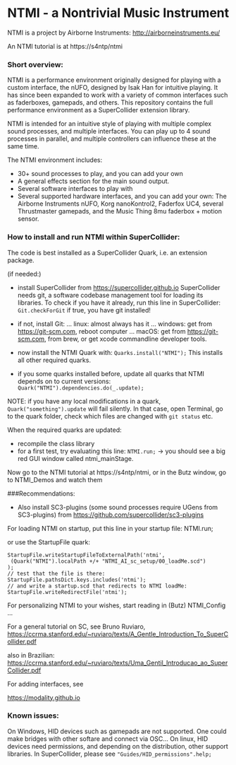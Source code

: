 # NTMI - a Nontrivial Music Instrument

NTMI is a project by Airborne Instruments: 
http://airborneinstruments.eu/

An NTMI tutorial is at https://s4ntp/ntmi

### Short overview:
NTMI is a performance environment originally designed for playing with
a custom interface, the nUFO, designed by Isak Han for intuitive playing.
It has since been expanded to work with a variety of common interfaces 
such as faderboxes, gamepads, and others. 
This repository contains the full performance environment as a SuperCollider extension library. 

NTMI is intended for an intuitive style of playing with 
multiple complex sound processes, and multiple interfaces. 
You can play up to 4 sound processes in parallel, 
and multiple controllers can influence these at the same time.

The NTMI environment includes: 
- 30+ sound processes to play, and you can add your own
- A general effects section for the main sound output.  
- Several software interfaces to play with
- Several supported hardware interfaces, and you can add your own:
The Airborne Instruments nUFO, 
Korg nanoKontrol2, 
Faderfox UC4, 
several Thrustmaster gamepads, 
and the Music Thing 8mu faderbox + motion sensor.



### How to install and run NTMI within SuperCollider:
The code is best installed as a SuperCollider Quark, i.e. an extension package.

(if needed:) 

- install SuperCollider from https://supercollider.github.io 
SuperCollider needs git, a software codebase management tool for loading its libraries. 
To check if you have it already, run this line in SuperCollider:
`Git.checkForGit`
if true, you have git installed!

- if not, install Git:
	... linux: almost always has it
	... windows: 
		get from https://git-scm.com, 
		reboot computer
	... macOS: 
		get from https://git-scm.com, 
		from brew, 
		or get xcode commandline developer tools.

- now install the NTMI Quark with:
`Quarks.install("NTMI");`
This installs all other required quarks.

- if you some quarks installed before, update all 
quarks that NTMI depends on to current versions:
`Quark("NTMI").dependencies.do(_.update);`

NOTE: if you have any local modifications in a quark, 
`Quark("something").update` will fail silently. 
In that case, open Terminal, go to the quark folder, 
check which files are changed with `git status` etc.

When the required quarks are updated: 
- recompile the class library
- for a first test, try evaluating this line: 
`NTMI.run;`
-> you should see a big red GUI window called ntmi_mainStage.

Now go to the NTMI tutorial at https://s4ntp/ntmi,
or in the Butz window, go to NTMI_Demos and watch them

###Recommendations: 
- Also install SC3-plugins 
(some sound processes require UGens from SC3-plugins)
from https://github.com/supercollider/sc3-plugins

For loading NTMI on startup, put this line in your startup file:
NTMI.run;

or use the StartupFile quark:
```
StartupFile.writeStartupFileToExternalPath('ntmi',
 (Quark("NTMI").localPath +/+ "NTMI_AI_sc_setup/00_loadMe.scd")
);
// test that the file is there:
StartupFile.pathsDict.keys.includes('ntmi');
// and write a startup.scd that redirects to NTMI loadMe:
StartupFile.writeRedirectFile('ntmi');
```

For personalizing NTMI to your wishes, 
start reading in (Butz) NTMI_Config ...

For a general tutorial on SC, see Bruno Ruviaro, 
https://ccrma.stanford.edu/~ruviaro/texts/A_Gentle_Introduction_To_SuperCollider.pdf

also in Brazilian: 
https://ccrma.stanford.edu/~ruviaro/texts/Uma_Gentil_Introducao_ao_SuperCollider.pdf

For adding interfaces, see

https://modality.github.io

### Known issues: 
On Windows, HID devices such as gamepads are not supported. One could make bridges with other softare and connect via OSC...
On linux, HID devices need permissions, and depending on the distribution, other support libraries. 
In SuperCollider, please see
`"Guides/HID_permissions".help;`
